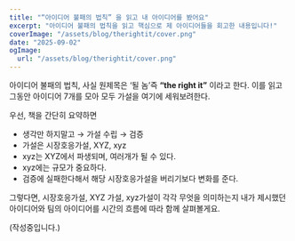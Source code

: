 ```yaml
---
title: "“아이디어 불패의 법칙” 을 읽고 내 아이디어를 봤어요"
excerpt: "아이디어 불패의 법칙을 읽고 핵심으로 제 아이디어들을 회고한 내용입니다!"
coverImage: "/assets/blog/therightit/cover.png"
date: "2025-09-02"
ogImage:
  url: "/assets/blog/therightit/cover.png"
---
```


아이디어 불패의 법칙, 사실 원제목은 ‘될 놈’즉 **“the right it”** 이라고 한다. 이를 읽고 그동안 아이디어 7개를 모아 모두 가설을 여기에 세워보려한다. 

우선, 책을 간단히 요약하면

- 생각만 하지말고 → 가설 수립 → 검증
- 가설은 시장호응가설, XYZ, xyz
- xyz는 XYZ에서 파생되며, 여러개가 될 수 있다.
- xyz에는 규모가 중요하다.
- 검증에 실패한다해서 해당 시장호응가설을 버리기보다 변화를 준다.

그렇다면, 시장호응가설, XYZ 가설, xyz가설이 각각 무엇을 의미하는지 내가 제시했던 아이디어와 팀의 아이디어를 시간의 흐름에 따라 함께 살펴볼게요.

(작성중입니다.)
